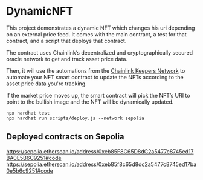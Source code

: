 # DynamicNFT

This project demonstrates a dynamic NFT which changes his uri depending on an external price feed. It comes with the main contract, a test for that contract, and a script that deploys that contract.

The contract uses Chainlink’s decentralized and cryptographically secured oracle network to get and track asset price data.  

Then, it will use the automations from the [Chainlink Keepers Network](https://docs.chain.link/chainlink-automation/introduction) to automate your NFT smart contract to update the NFTs according to the asset price data you're tracking.  

If the market price moves up, the smart contract will pick the NFT’s URI to point to the bullish image and the NFT will be dynamically updated.  

```shell
npx hardhat test
npx hardhat run scripts/deploy.js --network sepolia
```

## Deployed contracts on Sepolia
  https://sepolia.etherscan.io/address/0xeb85F8C65D8dC2a5477c8745ed17BA0E5B6C9251#code
  https://sepolia.etherscan.io/address/0xeb85f8c65d8dc2a5477c8745ed17ba0e5b6c9251#code